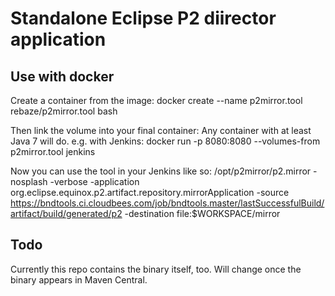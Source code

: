 # Standalone Eclipse P2 diirector application

## Use with docker
Create a container from the image:
    docker create --name p2mirror.tool rebaze/p2mirror.tool bash

Then link the volume into your final container: 
Any container with at least Java 7 will do.
e.g. with Jenkins:
    docker run  -p 8080:8080 --volumes-from p2mirror.tool jenkins

Now you can use the tool in your Jenkins like so:
    /opt/p2mirror/p2.mirror  -nosplash -verbose -application org.eclipse.equinox.p2.artifact.repository.mirrorApplication -source https://bndtools.ci.cloudbees.com/job/bndtools.master/lastSuccessfulBuild/artifact/build/generated/p2 -destination file:$WORKSPACE/mirror
  
## Todo
Currently this repo contains the binary itself, too. Will change once the binary appears in Maven Central.
